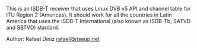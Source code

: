 This is an ISDB-T receiver that uses Linux DVB v5 API and channel table for ITU Region 2 (Americas).
It should work for all the countries in Latin America that uses the ISDB-T International (also known as ISDB-Tb, SATVD and SBTVD) stardard.

Author: Rafael Diniz <rafael@riseup.net>
